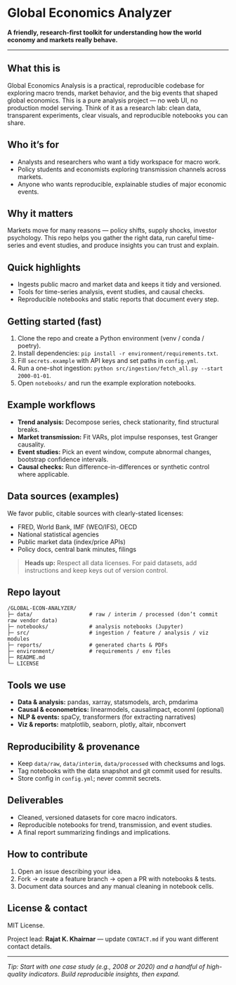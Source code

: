 # Global Economics Analyzer

**A friendly, research-first toolkit for understanding how the world economy and markets really behave.**

---

## What this is

Global Economics Analysis is a practical, reproducible codebase for exploring macro trends, market behavior, and the big events that shaped global economics. This is a pure analysis project — no web UI, no production model serving. Think of it as a research lab: clean data, transparent experiments, clear visuals, and reproducible notebooks you can share.

## Who it’s for

* Analysts and researchers who want a tidy workspace for macro work.
* Policy students and economists exploring transmission channels across markets.
* Anyone who wants reproducible, explainable studies of major economic events.

## Why it matters

Markets move for many reasons — policy shifts, supply shocks, investor psychology. This repo helps you gather the right data, run careful time-series and event studies, and produce insights you can trust and explain.

## Quick highlights

* Ingests public macro and market data and keeps it tidy and versioned.
* Tools for time-series analysis, event studies, and causal checks.
* Reproducible notebooks and static reports that document every step.

## Getting started (fast)

1. Clone the repo and create a Python environment (venv / conda / poetry).
2. Install dependencies: `pip install -r environment/requirements.txt`.
3. Fill `secrets.example` with API keys and set paths in `config.yml`.
4. Run a one-shot ingestion: `python src/ingestion/fetch_all.py --start 2000-01-01`.
5. Open `notebooks/` and run the example exploration notebooks.

## Example workflows

* **Trend analysis:** Decompose series, check stationarity, find structural breaks.
* **Market transmission:** Fit VARs, plot impulse responses, test Granger causality.
* **Event studies:** Pick an event window, compute abnormal changes, bootstrap confidence intervals.
* **Causal checks:** Run difference-in-differences or synthetic control where applicable.

## Data sources (examples)

We favor public, citable sources with clearly-stated licenses:

* FRED, World Bank, IMF (WEO/IFS), OECD
* National statistical agencies
* Public market data (index/price APIs)
* Policy docs, central bank minutes, filings

> **Heads up:** Respect all data licenses. For paid datasets, add instructions and keep keys out of version control.

## Repo layout

```
/GLOBAL-ECON-ANALYZER/
├─ data/                  # raw / interim / processed (don’t commit raw vendor data)
├─ notebooks/             # analysis notebooks (Jupyter)
├─ src/                   # ingestion / feature / analysis / viz modules
├─ reports/               # generated charts & PDFs
├─ environment/           # requirements / env files
├─ README.md
└─ LICENSE
```

## Tools we use

* **Data & analysis:** pandas, xarray, statsmodels, arch, pmdarima
* **Causal & econometrics:** linearmodels, causalimpact, econml (optional)
* **NLP & events:** spaCy, transformers (for extracting narratives)
* **Viz & reports:** matplotlib, seaborn, plotly, altair, nbconvert

## Reproducibility & provenance

* Keep `data/raw`, `data/interim`, `data/processed` with checksums and logs.
* Tag notebooks with the data snapshot and git commit used for results.
* Store config in `config.yml`; never commit secrets.

## Deliverables

* Cleaned, versioned datasets for core macro indicators.
* Reproducible notebooks for trend, transmission, and event studies.
* A final report summarizing findings and implications.

## How to contribute

1. Open an issue describing your idea.
2. Fork → create a feature branch → open a PR with notebooks & tests.
3. Document data sources and any manual cleaning in notebook cells.

## License & contact

MIT License.

Project lead: **Rajat K. Khairnar** — update `CONTACT.md` if you want different contact details.

---

*Tip: Start with one case study (e.g., 2008 or 2020) and a handful of high-quality indicators. Build reproducible insights, then expand.*
